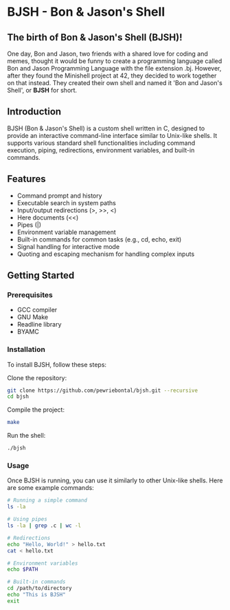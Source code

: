 # BJSH - Bon & Jason's Shell

## The birth of Bon & Jason's Shell (BJSH)!

One day, Bon and Jason, two friends with a shared love for coding and memes, thought it would be funny to create a programming language called Bon and Jason Programming Language with the file extension .bj. However, after they found the Minishell project at 42, they decided to work together on that instead. They created their own shell and named it 'Bon and Jason's Shell', or **BJSH** for short.

## Introduction

BJSH (Bon & Jason's Shell) is a custom shell written in C, designed to provide an interactive command-line interface similar to Unix-like shells. It supports various standard shell functionalities including command execution, piping, redirections, environment variables, and built-in commands.

## Features

- Command prompt and history
- Executable search in system paths
- Input/output redirections (>, >>, <)
- Here documents (<<)
- Pipes (|)
- Environment variable management
- Built-in commands for common tasks (e.g., cd, echo, exit)
- Signal handling for interactive mode
- Quoting and escaping mechanism for handling complex inputs

## Getting Started

### Prerequisites

- GCC compiler
- GNU Make
- Readline library
- BYAMC

### Installation

To install BJSH, follow these steps:

Clone the repository:

```sh
git clone https://github.com/pewriebontal/bjsh.git --recursive
cd bjsh
```

Compile the project:

```sh
make
```

Run the shell:

```sh
./bjsh
```

### Usage

Once BJSH is running, you can use it similarly to other Unix-like shells. Here are some example commands:

```sh
# Running a simple command
ls -la

# Using pipes
ls -la | grep .c | wc -l

# Redirections
echo "Hello, World!" > hello.txt
cat < hello.txt

# Environment variables
echo $PATH

# Built-in commands
cd /path/to/directory
echo "This is BJSH"
exit
```
